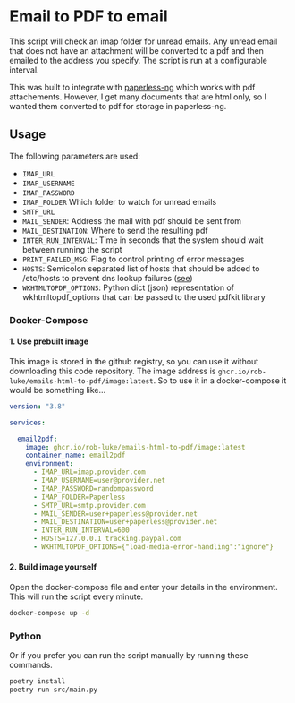 # Email to PDF to email

This script will check an imap folder for unread emails.
Any unread email that does not have an attachment will be converted to a pdf
and then emailed to the address you specify.
The script is run at a configurable interval.

This was built to integrate with [paperless-ng](https://github.com/jonaswinkler/paperless-ng) 
which works with pdf attachements.
However, I get many documents that are html only, so I wanted them converted
to pdf for storage in paperless-ng.


## Usage

The following parameters are used:

* `IMAP_URL` 
* `IMAP_USERNAME`
* `IMAP_PASSWORD`
* `IMAP_FOLDER` Which folder to watch for unread emails
* `SMTP_URL`
* `MAIL_SENDER`: Address the mail with pdf should be sent from
* `MAIL_DESTINATION`: Where to send the resulting pdf
* `INTER_RUN_INTERVAL`: Time in seconds that the system should wait between running the script
* `PRINT_FAILED_MSG`: Flag to control printing of error messages
* `HOSTS`: Semicolon separated list of hosts that should be added to /etc/hosts to prevent dns lookup failures ([see](https://github.com/rob-luke/emails-html-to-pdf/pull/12))
* `WKHTMLTOPDF_OPTIONS`: Python dict (json) representation of wkhtmltopdf_options that can be passed to the used pdfkit library

### Docker-Compose

#### 1. Use prebuilt image

This image is stored in the github registry, so you can use it without downloading this code repository.
The image address is `ghcr.io/rob-luke/emails-html-to-pdf/image:latest`.
So to use it in a docker-compose it would be something like...

```yaml
version: "3.8"

services:

  email2pdf:
    image: ghcr.io/rob-luke/emails-html-to-pdf/image:latest
    container_name: email2pdf
    environment:
      - IMAP_URL=imap.provider.com
      - IMAP_USERNAME=user@provider.net
      - IMAP_PASSWORD=randompassword
      - IMAP_FOLDER=Paperless
      - SMTP_URL=smtp.provider.com
      - MAIL_SENDER=user+paperless@provider.net
      - MAIL_DESTINATION=user+paperless@provider.net
      - INTER_RUN_INTERVAL=600
      - HOSTS=127.0.0.1 tracking.paypal.com
      - WKHTMLTOPDF_OPTIONS={"load-media-error-handling":"ignore"}
```


#### 2. Build image yourself

Open the docker-compose file and enter your details in the environment.
This will run the script every minute.

```bash
docker-compose up -d
```

### Python

Or if you prefer you can run the script manually by running these commands.

```bash
poetry install
poetry run src/main.py
```
